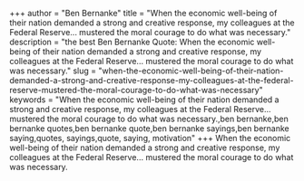 +++
author = "Ben Bernanke"
title = "When the economic well-being of their nation demanded a strong and creative response, my colleagues at the Federal Reserve... mustered the moral courage to do what was necessary."
description = "the best Ben Bernanke Quote: When the economic well-being of their nation demanded a strong and creative response, my colleagues at the Federal Reserve... mustered the moral courage to do what was necessary."
slug = "when-the-economic-well-being-of-their-nation-demanded-a-strong-and-creative-response-my-colleagues-at-the-federal-reserve-mustered-the-moral-courage-to-do-what-was-necessary"
keywords = "When the economic well-being of their nation demanded a strong and creative response, my colleagues at the Federal Reserve... mustered the moral courage to do what was necessary.,ben bernanke,ben bernanke quotes,ben bernanke quote,ben bernanke sayings,ben bernanke saying,quotes, sayings,quote, saying, motivation"
+++
When the economic well-being of their nation demanded a strong and creative response, my colleagues at the Federal Reserve... mustered the moral courage to do what was necessary.
